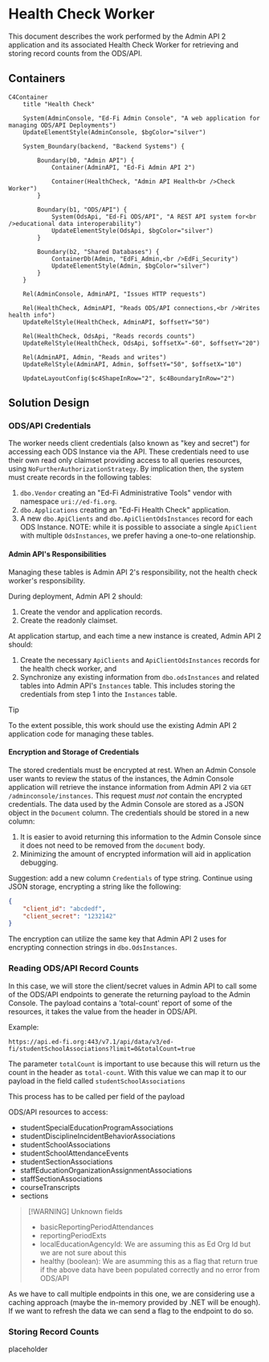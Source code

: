 # Health Check Worker

This document describes the work performed by the Admin API 2 application and
its associated Health Check Worker for retrieving and storing record counts from
the ODS/API.

## Containers

```mermaid
C4Container
    title "Health Check"

    System(AdminConsole, "Ed-Fi Admin Console", "A web application for managing ODS/API Deployments")
    UpdateElementStyle(AdminConsole, $bgColor="silver")

    System_Boundary(backend, "Backend Systems") {

        Boundary(b0, "Admin API") {
            Container(AdminAPI, "Ed-Fi Admin API 2")

            Container(HealthCheck, "Admin API Health<br />Check Worker")
        }

        Boundary(b1, "ODS/API") {
            System(OdsApi, "Ed-Fi ODS/API", "A REST API system for<br />educational data interoperability")
            UpdateElementStyle(OdsApi, $bgColor="silver")
        }

        Boundary(b2, "Shared Databases") {
            ContainerDb(Admin, "EdFi_Admin,<br />EdFi_Security")
            UpdateElementStyle(Admin, $bgColor="silver")
        }
    }
    
    Rel(AdminConsole, AdminAPI, "Issues HTTP requests")

    Rel(HealthCheck, AdminAPI, "Reads ODS/API connections,<br />Writes health info")
    UpdateRelStyle(HealthCheck, AdminAPI, $offsetY="50")

    Rel(HealthCheck, OdsApi, "Reads records counts")
    UpdateRelStyle(HealthCheck, OdsApi, $offsetX="-60", $offsetY="20")
    
    Rel(AdminAPI, Admin, "Reads and writes")
    UpdateRelStyle(AdminAPI, Admin, $offsetY="50", $offsetX="10")

    UpdateLayoutConfig($c4ShapeInRow="2", $c4BoundaryInRow="2")
```

## Solution Design

### ODS/API Credentials

The worker needs client credentials (also known as "key and secret") for
accessing each ODS Instance via the API. These credentials need to use their own
read only claimset providing access to all queries resources, using
`NoFurtherAuthorizationStrategy`. By implication then, the system must create
records in the following tables:

1. `dbo.Vendor` creating an "Ed-Fi Administrative Tools" vendor with namespace
   `uri://ed-fi.org`.
2. `dbo.Applications` creating an "Ed-Fi Health Check" application.
3. A new `dbo.ApiClients` and `dbo.ApiClientOdsInstances` record for each ODS
   Instance. NOTE: while it is possible to associate a single `ApiClient` with
   multiple `OdsInstances`, we prefer having a one-to-one relationship.

#### Admin API's Responsibilities

Managing these tables is Admin API 2's responsibility, not the health check
worker's responsibility.

During deployment, Admin API 2 should:

1. Create the vendor and application records.
2. Create the readonly claimset.

At application startup, and each time a new instance is created, Admin API 2
should:

1. Create the necessary `ApiClients` and `ApiClientOdsInstances` records for the
   health check worker, and
2. Synchronize any existing information from `dbo.odsInstances` and related
   tables into Admin API's `Instances` table. This includes storing the
   credentials from step 1 into the `Instances` table.

> [!TIP]
> To the extent possible, this work should use the existing Admin API 2
> application code for managing these tables.

#### Encryption and Storage of Credentials

The stored credentials must be encrypted at rest. When an Admin Console user
wants to review the status of the instances, the Admin Console application will
retrieve the instance information from Admin API 2 via `GET
/adminconsole/instances`. This request _must not_ contain the encrypted
credentials. The data used by the Admin Console are stored as a JSON object in
the `Document` column. The credentials should be stored in a new column:

1. It is easier to avoid returning this information to the Admin Console since
   it does not need to be removed from the `document` body.
2. Minimizing the amount of encrypted information will aid in application
   debugging.

Suggestion: add a new column `Credentials` of type string. Continue using JSON
storage, encrypting a string like the following:

```json
{
    "client_id": "abcdedf",
    "client_secret": "1232142"
}
```

The encryption can utilize the same key that Admin API 2 uses for encrypting
connection strings in `dbo.OdsInstances`.

### Reading ODS/API Record Counts

In this case, we will store the client/secret values in Admin API to call some
of the ODS/API endpoints to generate the returning payload to the Admin Console.
The payload contains a 'total-count' report of some of the resources, it takes
the value from the header in ODS/API.

Example:

```http
https://api.ed-fi.org:443/v7.1/api/data/v3/ed-fi/studentSchoolAssociations?limit=0&totalCount=true
```

The parameter `totalCount` is important to use because this will return us the count in the header as `total-count`. With this value we can map it to our payload in the field called `studentSchoolAssociations` 

This process has to be called per field of the payload

ODS/API resources to access:

* studentSpecialEducationProgramAssociations
* studentDisciplineIncidentBehaviorAssociations
* studentSchoolAssociations
* studentSchoolAttendanceEvents
* studentSectionAssociations
* staffEducationOrganizationAssignmentAssociations
* staffSectionAssociations
* courseTranscripts
* sections

> [!WARNING] Unknown fields
>
> * basicReportingPeriodAttendances
> * reportingPeriodExts
> * localEducationAgencyId: We are assuming this as Ed Org Id but we are not sure about this
> * healthy (boolean): We are asumming this as a flag that return true if the above data have been populated correctly and no error from ODS/API

As we have to call multiple endpoints in this one, we are considering use a
caching approach (maybe the in-memory provided by .NET will be enough). If we
want to refresh the data we can send a flag to the endpoint to do so.

### Storing Record Counts

placeholder
